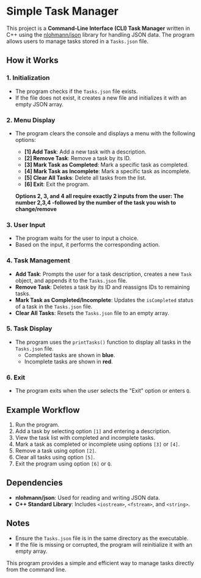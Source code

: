 # Simple Task Manager

This project is a **Command-Line Interface (CLI) Task Manager** written in C++ using the [nlohmann/json](https://github.com/nlohmann/json) library for handling JSON data. The program allows users to manage tasks stored in a `Tasks.json` file.

## How it Works

### 1. **Initialization**
- The program checks if the `Tasks.json` file exists.
- If the file does not exist, it creates a new file and initializes it with an empty JSON array.

### 2. **Menu Display**
- The program clears the console and displays a menu with the following options:
  - **[1] Add Task**: Add a new task with a description.
  - **[2] Remove Task**: Remove a task by its ID.
  - **[3] Mark Task as Completed**: Mark a specific task as completed.
  - **[4] Mark Task as Incomplete**: Mark a specific task as incomplete.
  - **[5] Clear All Tasks**: Delete all tasks from the list.
  - **[6] Exit**: Exit the program.

  **Options 2, 3, and 4 all require exactly 2 inputs from the user: The number 2,3,4 -followed by the number of the task you wish to change/remove**

### 3. **User Input**
- The program waits for the user to input a choice.
- Based on the input, it performs the corresponding action.

### 4. **Task Management**
- **Add Task**: Prompts the user for a task description, creates a new `Task` object, and appends it to the `Tasks.json` file.
- **Remove Task**: Deletes a task by its ID and reassigns IDs to remaining tasks.
- **Mark Task as Completed/Incomplete**: Updates the `isCompleted` status of a task in the `Tasks.json` file.
- **Clear All Tasks**: Resets the `Tasks.json` file to an empty array.

### 5. **Task Display**
- The program uses the `printTasks()` function to display all tasks in the `Tasks.json` file.
  - Completed tasks are shown in **blue**.
  - Incomplete tasks are shown in **red**.

### 6. **Exit**
- The program exits when the user selects the "Exit" option or enters `Q`.

## Example Workflow
1. Run the program.
2. Add a task by selecting option `[1]` and entering a description.
3. View the task list with completed and incomplete tasks.
4. Mark a task as completed or incomplete using options `[3]` or `[4]`.
5. Remove a task using option `[2]`.
6. Clear all tasks using option `[5]`.
7. Exit the program using option `[6]` or `Q`.

## Dependencies
- **nlohmann/json**: Used for reading and writing JSON data.
- **C++ Standard Library**: Includes `<iostream>`, `<fstream>`, and `<string>`.

## Notes
- Ensure the `Tasks.json` file is in the same directory as the executable.
- If the file is missing or corrupted, the program will reinitialize it with an empty array.

This program provides a simple and efficient way to manage tasks directly from the command line.
